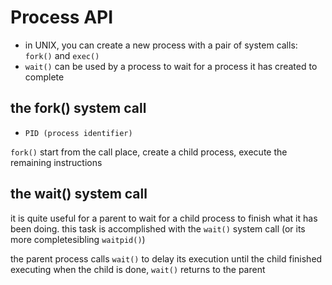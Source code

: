 # Process API

- in UNIX, you can create a new process with a pair of system calls: `fork()` and `exec()`
- `wait()` can be used by a process to wait for a process it has created to complete

## the fork() system call

- `PID (process identifier)`

`fork()` start from the call place, create a child process, execute the remaining instructions

## the wait() system call

it is quite useful for a parent to wait for a child process to finish what it has been doing.
this task is accomplished with the `wait()` system call (or its more completesibling `waitpid()`)

the parent process calls `wait()` to delay its execution until the child finished executing
when the child is done, `wait()` returns to the parent
